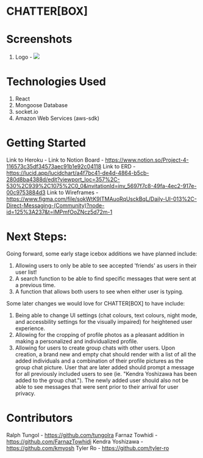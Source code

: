 # CHATTER[BOX]

# Screenshots

1. Logo - <img src="/public/uploads/LOGO.png">

# Technologies Used

1. React
2. Mongoose Database
3. socket.io
4. Amazon Web Services (aws-sdk)

# Getting Started

Link to Heroku -
Link to Notion Board - https://www.notion.so/Project-4-116573c35df34573aec91b1e92c04118
Link to ERD - https://lucid.app/lucidchart/a4f7bc41-de4d-4864-b5cb-280d8ba4388d/edit?viewport_loc=357%2C-530%2C939%2C1075%2C0_0&invitationId=inv_5697f7c8-49fa-4ec2-917e-00c9753884d3
Link to Wireframes - https://www.figma.com/file/sokWtK9ITMAuoRqUsckBqL/Daily-UI-013%2C-Direct-Messaging-(Community)?node-id=125%3A237&t=IMPmfOoZNcz5d72m-1

# Next Steps:

Going forward, some early stage icebox additions we have planned include:

1. Allowing users to only be able to see accepted 'friends' as users in their user list!
2. A search function to be able to find specific messages that were sent at a previous time.
3. A function that allows both users to see when either user is typing.

Some later changes we would love for CHATTER[BOX] to have include:

1. Being able to change UI settings (chat colours, text colours, night mode, and accessbility settings for the visually impaired) for heightened user experience.
2. Allowing for the cropping of profile photos as a pleasant addition in making a personalized and individualized profile.
3. Allowing for users to create group chats with other users. Upon creation, a brand new and empty chat should render with a list of all the added individuals and a combination of their profile pictures as the group chat picture. User that are later added should prompt a message for all previously included users to see (ie. "Kendra Yoshizawa has been added to the group chat."). The newly added user should also not be able to see messages that were sent prior to their arrival for user privacy.

# Contributors

Ralph Tungol - https://github.com/tungolra
Farnaz Towhidi - https://github.com/FarnazTowhidi
Kendra Yoshizawa - https://github.com/kmyosh
Tyler Ro - https://github.com/tyler-ro
